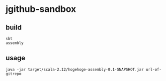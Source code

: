 # jgithub-sandbox

## build

```
sbt
assembly
```

## usage

```
java -jar target/scala-2.12/hogehoge-assembly-0.1-SNAPSHOT.jar url-of-gitrepo
```

